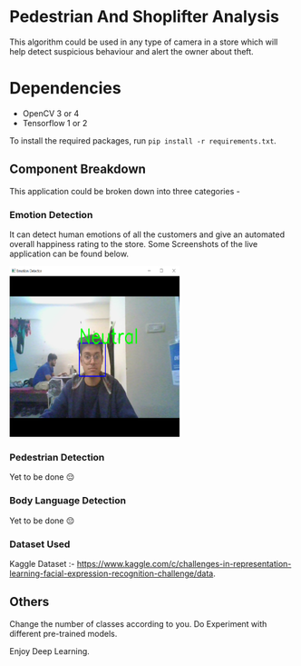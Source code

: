 # Pedestrian And Shoplifter Analysis

This algorithm could be used in any type of camera in a store which will help detect suspicious behaviour and alert the owner about theft.

# Dependencies

* OpenCV 3 or 4 
* Tensorflow 1 or 2

To install the required packages, run `pip install -r requirements.txt`.

## Component Breakdown

This application could be broken down into three categories -

### Emotion Detection

It can detect human emotions of all the customers and give an automated overall happiness rating to the store. Some Screenshots of the live application can be found below.

<img src="./Screenshots/Neutral.PNG" height="300px" width="300px" />

### Pedestrian Detection

Yet to be done 😔

### Body Language Detection

Yet to be done 😔

### Dataset Used

Kaggle Dataset :- https://www.kaggle.com/c/challenges-in-representation-learning-facial-expression-recognition-challenge/data.

## Others

Change the number of classes according to you.
Do Experiment with different pre-trained models.

Enjoy Deep Learning.
